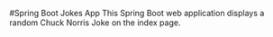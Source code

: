 #Spring Boot Jokes App
This Spring Boot web application displays a random Chuck Norris Joke on the index page.